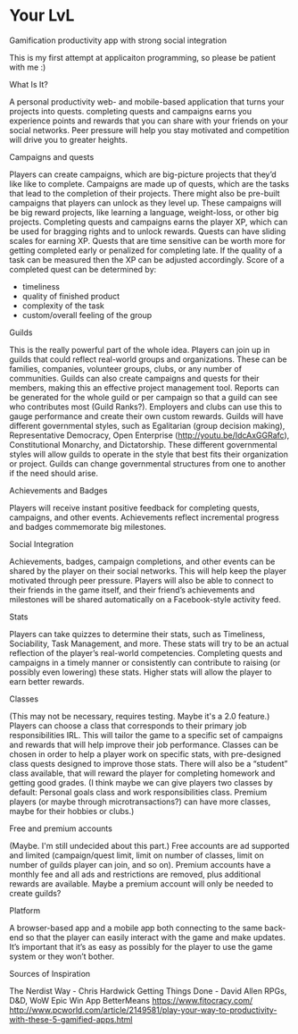 Your LvL
========

Gamification productivity app with strong social integration

This is my first attempt at applicaiton programming, so please be patient with me :)

What Is It?

A personal productivity web- and mobile-based application that turns your projects into quests. completing quests and campaigns earns you experience points and rewards that you can share with your friends on your social networks. Peer pressure will help you stay motivated and competition will drive you to greater heights.

Campaigns and quests

Players can create campaigns, which are big-picture projects that they’d like like to complete. Campaigns are made up of quests, which are the tasks that lead to the completion of their projects. There might also be pre-built campaigns that players can unlock as they level up. These campaigns will be big reward projects, like learning a language, weight-loss, or other big projects. Completing quests and campaigns earns the player XP, which can be used for bragging rights and to unlock rewards. Quests can have sliding scales for earning XP. Quests that are time sensitive can be worth more for getting completed early or penalized for completing late. If the quality of a task can be measured then the XP can be adjusted accordingly.
Score of a completed quest can be determined by:
- timeliness
- quality of finished product
- complexity of the task
- custom/overall feeling of the group

Guilds

This is the really powerful part of the whole idea. Players can join up in guilds that could reflect real-world groups and organizations. These can be families, companies, volunteer groups, clubs, or any number of communities. Guilds can also create campaigns and quests for their members, making this an effective project management tool. Reports can be generated for the whole guild or per campaign so that a guild can see who contributes most (Guild Ranks?). Employers and clubs can use this to gauge performance and create their own custom rewards. Guilds will have different governmental styles, such as Egalitarian (group decision making), Representative Democracy, Open Enterprise (http://youtu.be/IdcAxGGRafc), Constitutional Monarchy, and Dictatorship. These different governmental styles will allow guilds to operate in the style that best fits their organization or project. Guilds can change governmental structures from one to another if the need should arise.

Achievements and Badges

Players will receive instant positive feedback for completing quests, campaigns, and other events. Achievements reflect incremental progress and badges commemorate big milestones.

Social Integration

Achievements, badges, campaign completions, and other events can be shared by the player on their social networks. This will help keep the player motivated through peer pressure. Players will also be able to connect to their friends in the game itself, and their friend’s achievements and milestones will be shared automatically on a Facebook-style activity feed.

Stats

Players can take quizzes to determine their stats, such as Timeliness, Sociability, Task Management, and more. These stats will try to be an actual reflection of the player’s real-world competencies. Completing quests and campaigns in a timely manner or consistently can contribute to raising (or possibly even lowering) these stats. Higher stats will allow the player to earn better rewards.

Classes

(This may not be necessary, requires testing. Maybe it's a 2.0 feature.) Players can choose a class that corresponds to their primary job responsibilities IRL. This will tailor the game to a specific set of campaigns and rewards that will help improve their job performance. Classes can be chosen in order to help a player work on specific stats, with pre-designed class quests designed to improve those stats. There will also be a “student” class available, that will reward the player for completing homework and getting good grades. (I think maybe we can give players two classes by default: Personal goals class and work responsibilities class. Premium players (or maybe through microtransactions?) can have more classes, maybe for their hobbies or clubs.)

Free and premium accounts

(Maybe. I'm still undecided about this part.) Free accounts are ad supported and limited (campaign/quest limit, limit on number of classes, limit on number of guilds player can join, and so on). Premium accounts have a monthly fee and all ads and restrictions are removed, plus additional rewards are available. Maybe a premium account will only be needed to create guilds?

Platform

A browser-based app and a mobile app both connecting to the same back-end so that the player can easily interact with the game and make updates. It’s important that it’s as easy as possibly for the player to use the game system or they won’t bother.

Sources of Inspiration

The Nerdist Way - Chris Hardwick
Getting Things Done - David Allen
RPGs, D&D, WoW
Epic Win App
BetterMeans
https://www.fitocracy.com/ 
http://www.pcworld.com/article/2149581/play-your-way-to-productivity-with-these-5-gamified-apps.html
